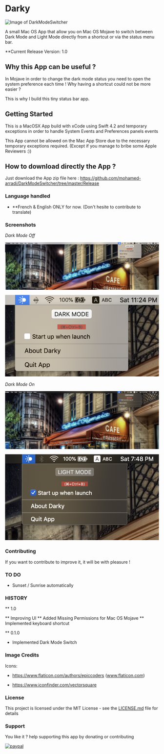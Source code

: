 # Darky

![Image of DarkModeSwitcher](https://github.com/mohamed-arradi/DarkModeSwitcher/blob/master/images/appIcon.png)

A small Mac OS App that allow you on Mac OS Mojave to switch between Dark Mode and Light Mode directly from a shortcut or via the status menu bar.

**Current Release Version: 1.0

## Why this App can be useful ?

In Mojave in order to change the dark mode status you need to open the system preference each time ! Why having a shortcut could not be more easier ?

This is why I build this tiny status bar app.

## Getting Started

This is a MacOSX App build with xCode using Swift 4.2 and temporary exceptions in order to handle System Events and Preferences panels events

This App cannot be allowed on the Mac App Store due to the necessary temporary exceptions required. (Except if you manage to bribe some Apple Reviewers :))

## How to download directly the App ?

Just download the App zip file here : https://github.com/mohamed-arradi/DarkModeSwitcher/tree/master/Release

### Language handled

- **French & English ONLY for now. (Don't hesite to contribute to translate)

### Screenshots

*Dark Mode Off*

![Screenshot](images/DarkModeOff.jpg)

![Screenshot](images/DarkModeOffZoomed.png)

*Dark Mode On*

![Screenshot](images/DarkModeOn.jpg)

![Screenshot](images/DarkModeOnZoomed.png)

### Contributing

If you want to contribute to improve it, it will be with pleasure !

### TO DO

- Sunset / Sunrise automatically

### HISTORY

** 1.0

 ** Improving UI
 ** Added Missing Permissions for Mac OS Mojave
 ** Implemented keyboard shortcut 

** 0.1.0 

 * Implemented Dark Mode Switch

### Image Credits

Icons:

- https://www.flaticon.com/authors/epiccoders (www.flaticon.com)

- https://www.iconfinder.com/vectorsquare

### License

This project is licensed under the MIT License - see the [LICENSE.md](LICENSE.md) file for details

### Support

You like it ? help supporting this app by donating or contributing

[![paypal](https://www.paypalobjects.com/en_US/i/btn/btn_donateCC_LG.gif)](https://www.paypal.com/cgi-bin/webscr?cmd=_s-xclick&hosted_button_id=CK4Y594T6K5LL)
